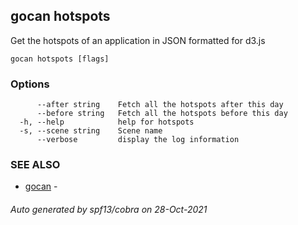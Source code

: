 ## gocan hotspots

Get the hotspots of an application in JSON formatted for d3.js

```
gocan hotspots [flags]
```

### Options

```
      --after string    Fetch all the hotspots after this day
      --before string   Fetch all the hotspots before this day
  -h, --help            help for hotspots
  -s, --scene string    Scene name
      --verbose         display the log information
```

### SEE ALSO

* [gocan](gocan.md)	 - 

###### Auto generated by spf13/cobra on 28-Oct-2021

